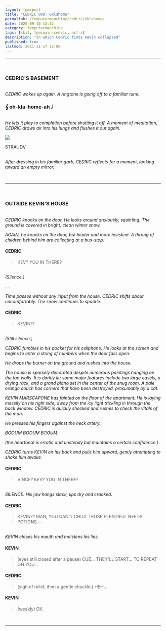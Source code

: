 ```yaml
---
layout: fpmcpost
title: "CEDRIC 008: Oklahoma"
permalink: /femputermanchine/cedric/oklahoma/
date: 2020-09-10 13:12
category: femputermanchine
tags: [skit, fpmcmain-cedric, act-i]
description: "in which Cedric finds Kevin collapsed"
published: true
lastmod: 2021-11-17 15:00
---
```

[//]: # (  9/10/20  -added)
[//]: # ( 10/15/21  -linkout removed)
[//]: # ( 10/26/21  -formatting update)
[//]: # ( 11/03/21  -in which description added)
[//]: # ( 11/17/21  -formatting refinement)

*****
<BR>

### CEDRIC'S BASEMENT ###

<BR><i>CEDRIC wakes up again. A ringtone is going off to a familiar tune. </i>

### &#119070; oh-kla-home-ah &#119135; ###

<BR><i>He lets it play to completion before shutting it off. A moment of meditation, CEDRIC draws air into his lungs and flushes it out again.</i>

<div class="chat-box">
<img src="{{ site.url }}/assets/tb/straud-fine.jpg" class="chat-portrait" />
<p class="ppl-sez">STRAUD//</p>
</div>

<BR><i>After dressing in his familiar garb, CEDRIC reflects for a moment, looking toward an empty mirror.</i>

<br>

*****
<BR>

### OUTSIDE KEVIN'S HOUSE ###

<br><i>CEDRIC knocks on the door. He looks around anxiously, squinting. The ground is covered in bright, clean winter snow. </i>

<i>AGAIN, he knocks on the door, but louder and more insistent. A throng of children behind him are collecting at a bus-stop.</i>

#### CEDRIC ####

> KEV? YOU IN THERE?

<br><i>(Silence.)</i>

<i>....</i>

<i>Time passes without any input from the house. CEDRIC shifts about uncomfortably. The snow continues to sparkle. </i>

#### CEDRIC ####

> KEVIN?! 

<br><i>(Still silence.) </i>

<i>CEDRIC fumbles in his pocket for his cellphone. He looks at the screen and begins to enter a string of numbers when the door falls open. </i>

<i>He drops the burner on the ground and rushes into the house. </i>

<i>The house is sparsely decorated despite numerous paintings hanging on the tan walls. It is darkly lit; some major features include two large easels, a drying rack, and a grand piano set in the center of the snug room. A pale orange couch has corners that have been destroyed, presumably by a cat. </i>

<i>KEVIN MARSCAPONE has fainted on the floor of the apartment. He is laying messily on his right side, away from the icy light trickling in through the back window. CEDRIC is quickly shocked and rushes to check the vitals of the man.</i>

<i>He presses his fingers against the neck artery. </i>

<i>BOOUM BOOUM BOOUM. </i>

<i>(the heartbeat is erratic and unsteady but maintains a certain confidence.) </i>

<i>CEDRIC turns KEVIN on his back and pulls him upward, gently attempting to shake him awake. </i>

#### CEDRIC ####

> VINCE? KEV? YOU IN THERE?

<br><i>SILENCE. His jaw hangs slack, lips dry and cracked. </i>

#### CEDRIC ####

> KEVIN?? MAN, YOU CAN'T CHUG THOSE PLENTIFUL NEEDS POTIONS --

<br><i>KEVIN closes his mouth and moistens his lips.</i>

#### KEVIN ####

> (eyes still closed after a pause) CUZ... THEY'LL START... TO REPEAT ON YOU...

#### CEDRIC ####

> (sigh of relief, then a gentle chuckle.) HEH...

#### KEVIN ####

> (weakly) OK.

<br>

*****

